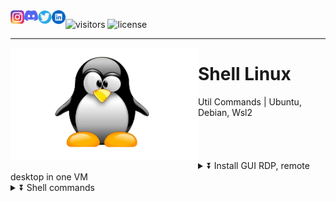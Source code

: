 <a href="https://github.com/wiseupdata/wiseupdata">
  <img align="left" alt="Wise Up Data's Instagram" width="22px" src="https://raw.githubusercontent.com/wiseupdata/wiseupdata/main/assets/instagram.png" />   
</a> 
<a href="https://github.com/wiseupdata/wiseupdata">
  <img align="left" alt="wise Up Data's Discord" width="22px" src="https://raw.githubusercontent.com/wiseupdata/wiseupdata/main/assets/discord.png" />
</a>
<a href="https://github.com/wiseupdata/wiseupdata">
  <img align="left" alt="wise Up Data | Twitter" width="22px" src="https://raw.githubusercontent.com/wiseupdata/wiseupdata/main/assets/twitter.png" />
</a>
<a href="https://github.com/wiseupdata/wiseupdata">
  <img align="left" alt="wise Up Data's LinkedIN" width="22px" src="https://raw.githubusercontent.com/wiseupdata/wiseupdata/main/assets/linkedin.png" />
</a>

![visitors](https://visitor-badge.glitch.me/badge?page_id=wiseupdata.shell-linux&left_color=green&right_color=black)
![license](https://img.shields.io/github/license/wiseupdata/shell-linux)

---

<a name="readme-top"></a>

<a href="https://github.com/wiseupdata/wiseupdata">
<img align="left" alt="img" src="https://raw.githubusercontent.com/wiseupdata/shell-linux/master/assets/linux.png" width="300" />
</a>

<h1>
Shell Linux
</h1>
Util Commands | Ubuntu, Debian, Wsl2
<br>
<br>
<br>
<br>
<br>

<details>
<summary>
    ⏬ Install GUI RDP, remote desktop in one VM 
</summary>

<br>
<details>
<summary>
    ⏬ Information 🔎
</summary>

> X2Go is a remote desktop software solution that enables you to access graphical desktops of Linux servers over a low bandwidth connection. It is a fast and lightweight alternative to other remote desktop protocols, such as VNC or RDP.
> 
> X2Go is a good choice for setting up RDP on your Ubuntu VM running in Cloud for several reasons:
> 
> - It is open-source and free.
> - It provides a secure remote desktop solution by using the SSH protocol for encryption.
> - It supports various desktop environments, such as Xfce, Mate, LXDE, KDE, and more.
> - It is easy to install and configure on Ubuntu.
> - It has a low memory footprint, making it suitable for low-spec VMs.
> 
> Overall, X2Go is a reliable and efficient option for setting up RDP on your Ubuntu VM in Cloud.

</details>


<details>
<summary>
    ⏬ Installation 🧑‍💻
</summary>


### Let's update the Ubuntu system

```
sudo apt update
sudo apt upgrade
```

<img align="center" alt="gif" src="assets/update.gif" width="700" />
</img>
<br>

### Install the X2Go server

```
sudo apt install software-properties-common
sudo add-apt-repository ppa:x2go/stable
sudo apt update
sudo apt install x2goserver x2goserver-xsession
```

<img align="center" alt="gif" src="assets/x2go.gif" width="700" />
</img>
<br>

### Install the xfce4 server

```
sudo apt install xfce4
```

<img align="center" alt="gif" src="assets/xfce4.gif" width="700" />
</img>
<br>


### You can also install the gnome

```
sudo apt-get install ubuntu-gnome-desktop
```



### Start the X2Go server

```
sudo systemctl start x2goserver
sudo service x2goserver status
```

<img align="center" alt="gif" src="assets/x2goserver.gif" width="700" />

<br>
<br>

</details>

<details>
<summary>
    ⏬ Extra - Install the X2Go Client in the Windows 11 ♨️
</summary>

### Let's download the client ✈️

[X2GoClient](https://wiki.x2go.org/doku.php/doc:installation:x2goclient)

<img align="center" alt="gif" src="assets/x2goclientdownload.gif" width="700" />
</img>
<br>

### Install the software

<img align="center" alt="gif" src="assets/x2goclientinstall.gif" width="700" />
</img>
<br>

</details>

</details>

<details>
<summary>
    ⏬ Shell commands 
</summary>

<br>
<details>
<summary>
    ⏬ Mount OCI Bucket 🧑‍💻
</summary>


### Let's update the Ubuntu system

```
sudo apt update
sudo apt upgrade
```

</details>

<br>
<br>

# References 🌍

1. [Wise Up Data](https://github.com/wiseupdata)
1. [RDP alternative](https://www.youtube.com/watch?v=Moscv2moML8)
1. [Emojis](https://github.com/ikatyang/emoji-cheat-sheet/blob/master/README.md)

<br><br>
---

#### Maintainer 🤗 👨‍💻

Sivio Liborio

📧 silvio.liborio@wiseupdata.com

<a href="https://www.linkedin.com/in/silvio-de-melo-liborio">silvio-de-melo-liborio <img align="left" alt="LinkedIN" width="18px" src="https://raw.githubusercontent.com/wiseupdata/wsl-latest/main/assets/linkedin.svg" />
</a>

